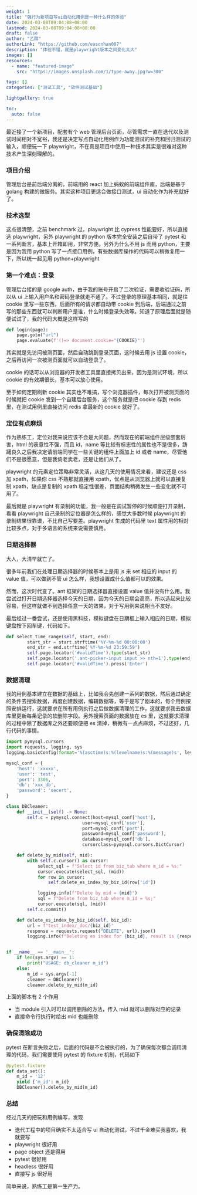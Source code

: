 ```yaml
---
weight: 1
title: "强行为新项目写ui自动化用例是一种什么样的体验"
date: 2024-03-08T09:04:08+08:00
lastmod: 2024-03-08T09:04:08+08:00
draft: false
author: "乙醇"
authorLink: "https://github.com/easonhan007"
description: "体验不错，就是playwright版本之间变化太大"
images: []
resources:
  - name: "featured-image"
    src: "https://images.unsplash.com/1/type-away.jpg?w=300"

tags: []
categories: ["测试工具", "软件测试基础"]

lightgallery: true

toc:
  auto: false
---
```


最近接了一个新项目，配套有个 web 管理后台页面，尽管需求一直在迭代以及测试时间相对不宽裕，我还是决定写点自动化用例作为功能测试的补充和回归测试的输入，顺便玩一下 playwright，不在真是项目中使用一种技术其实是很难对这种技术产生深刻理解的。

### 项目介绍

管理后台是前后端分离的，前端用的 react 加上蚂蚁的前端组件库，后端是基于 golang 构建的微服务。其实这种项目更适合做接口测试，ui 自动化作为补充就好了。

### 技术选型

这点很清楚，之前 benchmark 过，playwright 比 cypress 性能要好，所以直接选 playwright，另外 playwright 的 python 版本完全安装之后自带了 pytest 和一系列断言，基本上开箱即用，非常方便。另外为什么不用 js 而用 python，主要是因为我用 python 写了一点接口用例，有些数据库操作的代码可以稍微复用一下，所以统一起见用 python+playwright

### 第一个难点：登录

管理后台接的是 google auth，由于我的账号开启了二次验证，需要收验证码，所以从 ui 上输入用户名和密码登录就走不通了。不过登录的原理基本相同，就是往 cookie 里写一些东西，后面所有的请求都自动带 cookie 到后端，后端通过之前写的那些东西就可以判断用户是谁，什么时候登录失效等。知道了原理后面就是随便试试了，我的代码大概是这样写的

```python
def login(page):
    page.goto("url")
    page.evaluate(f'()=> document.cookie="{COOKIE}"')
```

其实就是先访问被测页面，然后自动跳到登录页面，这时候去用 js 设置 cookie，之后再访问一次被测页面就可以自动登录了。

cookie 的话可以从浏览器的开发者工具里直接拷贝出来，因为是测试环境，所以 cookie 的有效期很长，基本可以放心使用。

至于如何定期刷新 cookie 其实也不难搞，写个浏览器插件，每次打开被测页面的时候就把 cookie 发到一个自建后台服务，这个服务就是把 cookie 存到 redis 里，在测试用例里直接访问 redis 拿最新的 cookie 就好了。

### 定位有点麻烦

作为熟练工，定位对我来说应该不会是大问题，然而现在的前端组件层级嵌套厉害，html 的表意性不强，而且 id，name 等比较有标志性的属性也不是很多，踌躇良久之后我决定请前端同学在一些关键的组件上面加上 id 或者 name，尽管他们不是很愿意，但是我倚老卖老，还是让他们从了。

playwright 的元素定位策略非常灵活，从这几天的使用情况来看，建议还是 css 加 xpath，如果你 css 不熟那就直接用 xpath，优点是从浏览器上就可以直接复制 xpath，缺点是复制的 xpath 稳定性很差，页面结构稍微发生一些变化就不可用了。

最后就是 playwright 有录制的功能，我一般是在调试暂停的时候顺便打开录制，看看 playwright 自己录制的定位器是怎么样的，感觉大多数时候 playwright 的录制结果很靠谱，不比自己写要差。playwright 生成的代码里 text 属性用的相对比较多点，对于多语言的系统来说需要慎用。

### 日期选择器

大人，大清早就亡了。

很多年前我们在处理日期选择器的时候基本上是用 js 来 set 相应的 input 的 value 值，可以做到不管 ui 怎么样，我想设置成什么值都可以的效果。

然而，这次时代变了。ant 框架的日期选择器直接设置 value 值并没有什么用。我尝试过打开日期选择器选择今天的日期，因为今天的日期会高亮，所以选起来比较容易，但这样就做不到选择任意一天的效果，对于写用例来说相当不友好。

最后经过一番尝试，还是使用黑科技，模拟键盘在日期框上输入相应的日期，模拟键盘按下回车键，代码如下。

```python
def select_time_range(self, start, end):
		start_str = start.strftime('%Y-%m-%d 00:00:00')
		end_str = end.strftime('%Y-%m-%d 23:59:59')
		self.page.locator('#validTime').type(start_str)
		self.page.locator('.ant-picker-input input >> nth=1').type(end_str)
		self.page.locator('#validTime').press('Enter')
```

### 数据清理

我的用例基本建立在数据的基础上，比如我会先创建一系列的数据，然后通过确定的条件去搜索数据，再度创建数据，编辑数据等，等于是写了剧本的，每个用例按照安排运行，这就要求在所有用例执行之后做数据清理的工作，这就要求我去数据库里更新每条记录的软删除字段。另外搜索页面的数据放在 es 里，这就要求清理的过程中除了数据库之外还要顺便把 es 清掉，稍微有一点点麻烦，不过还好，几行代码的事情。

```python
import pymysql.cursors
import requests, logging, sys
logging.basicConfig(format='%(asctime)s:%(levelname)s:%(message)s', level=logging.DEBUG)

mysql_conf = {
	'host': 'xxxxx',
	'user': 'test',
	'port': 3306,
	'db': 'xxx_db',
	'password': 'secert',
}

class DBCleaner:
	def __init__(self) -> None:
		self.c = pymysql.connect(host=mysql_conf['host'],
                             user=mysql_conf['user'],
                             port=mysql_conf['port'],
                             password=mysql_conf['password'],
                             database=mysql_conf['db'],
                             cursorclass=pymysql.cursors.DictCursor)

	def delete_by_mid(self, mid):
		with self.c.cursor() as cursor:
			select_sql = f"Select id from biz_tab where m_id = %s;"
			cursor.execute(select_sql, (mid))
			for row in cursor:
				self.delete_es_index_by_biz_id(row['id'])

			logging.info(f"Delete by mid = {mid}")
			sql = f"Delete from biz_tab where m_id = %s;"
			cursor.execute(sql, (mid))
		self.c.commit()

	def delete_es_index_by_biz_id(self, biz_id):
		url = f"test_index/_doc/{biz_id}"
		response = requests.request("DELETE", url).json()
		logging.info(f"Deleting es index for {biz_id}, result is {response['result']}")


if __name__ == '__main__':
	if len(sys.argv) == 1:
		print("USAGE: db_cleaner m_id")
	else:
		m_id = sys.argv[-1]
		cleaner = DBCleaner()
		cleaner.delete_by_mid(m_id)
```

上面的脚本有 2 个作用

- 当 module 引入时可以调用删除的方法，传入 mid 就可以删除对应的记录
- 直接命令行执行时给出 mid 也能删除

### 确保清除成功

pytest 在断言失败之后，后面的代码是不会被执行的，为了确保每次都会调用清理的代码，我们需要使用 pytest 的 fixture 机制，代码如下

```python
@pytest.fixture
def data_set():
    m_id = '12'
    yield {'m_id': m_id}
    DBCleaner().delete_by_mid(m_id)
```

### 总结

经过几天的把玩和用例编写，发现

- 迭代工程中的项目确实不太适合写 ui 自动化测试，不过千金难买我喜欢，我就要写
- playwright 很好用
- page object 还是得用
- pytest 很好用
- headless 很好用
- 直接写 js 很好用

简单来说，熟练工是第一生产力。
